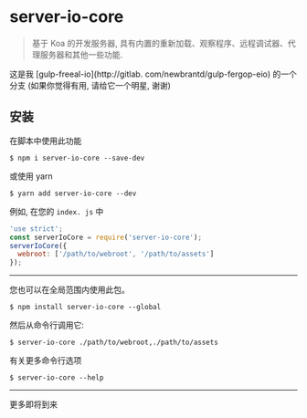 # server-io-core 

> 基于 Koa 的开发服务器, 具有内置的重新加载、观察程序、远程调试器、代理服务器和其他一些功能.

这是我 [gulp-freeal-io](http://gitlab. com/newbrantd/gulp-fergop-eio) 的一个分支 (如果你觉得有用, 请给它一个明星, 谢谢)

## 安装

在脚本中使用此功能

```
$ npm i server-io-core --save-dev
```
或使用 yarn

```
$ yarn add server-io-core --dev
```

例如, 在您的 `index. js` 中

```js
'use strict';
const serverIoCore = require('server-io-core');
serverIoCore({
  webroot: ['/path/to/webroot', '/path/to/assets']
});
```

---

您也可以在全局范围内使用此包。

```
$ npm install server-io-core --global
```
然后从命令行调用它:
```
$ server-io-core ./path/to/webroot,./path/to/assets
```
有关更多命令行选项
```
$ server-io-core --help
```

---

更多即将到来